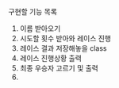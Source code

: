 구현할 기능 목록

1. 이름 받아오기
2. 시도할 횟수 받아와 레이스 진행
3. 레이스 결과 저장해놓을 class
4. 레이스 진행상황 출력
5. 최종 우승자 고르기 및 출력
6. 